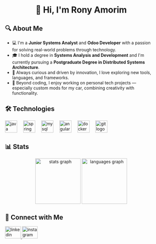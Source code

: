 <h1 align="center">👋 Hi, I'm Rony Amorim</h1>

<h2>🔍 About Me</h2>

- 💻 I'm a **Junior Systems Analyst** and **Odoo Developer** with a passion for solving real-world problems through technology.
- 🎓 I hold a degree in **Systems Analysis and Development** and I'm currently pursuing a **Postgraduate Degree in Distributed Systems Architecture**.
- 🚀 Always curious and driven by innovation, I love exploring new tools, languages, and frameworks.
- 🔧 Beyond coding, I enjoy working on personal tech projects — especially custom mods for my car, combining creativity with functionality.

<h2>🛠️ Technologies</h2>

<div align="left">
  <img src="https://skillicons.dev/icons?i=java" height="40" alt="java logo"  />
  <img width="12" />
  <img src="https://skillicons.dev/icons?i=spring" height="40" alt="spring logo"  />
  <img width="12" />
  <img src="https://skillicons.dev/icons?i=mysql" height="40" alt="mysql logo"  />
  <img width="12" />
  <img src="https://skillicons.dev/icons?i=angular" height="40" alt="angular logo"  />
  <img width="12" />
  <img src="https://skillicons.dev/icons?i=docker" height="40" alt="docker logo"  />
  <img width="12" />
  <img src="https://skillicons.dev/icons?i=git" height="40" alt="git logo"  />
</div>

<h2>📊 Stats</h2>

<div align="center">
  <img src="https://github-readme-stats.vercel.app/api?username=RonyAmorim&hide_title=false&hide_rank=false&show_icons=true&include_all_commits=true&count_private=true&disable_animations=false&theme=vue-dark&locale=en&hide_border=false&order=1" height="150" alt="stats graph"  />
  <img src="https://github-readme-stats.vercel.app/api/top-langs?username=RonyAmorim&locale=en&hide_title=false&layout=compact&card_width=320&langs_count=5&theme=vue-dark&hide_border=true&order=2" height="150" alt="languages graph"  />
</div>

<h2>🔗 Connect with Me</h2>

<div align="left">
  <a href="https://www.linkedin.com/in/ronyamorim/" target="_blank">
    <img src="https://raw.githubusercontent.com/maurodesouza/profile-readme-generator/master/src/assets/icons/social/linkedin/default.svg" width="52" height="40" alt="linkedin logo"  />
  </a>
  <a href="https://www.instagram.com/rony__amorim?igsh=MWlhcmswMDRqeXY5NQ==" target="_blank">
    <img src="https://raw.githubusercontent.com/maurodesouza/profile-readme-generator/master/src/assets/icons/social/instagram/default.svg" width="52" height="40" alt="instagram logo"  />
  </a>
</div>
